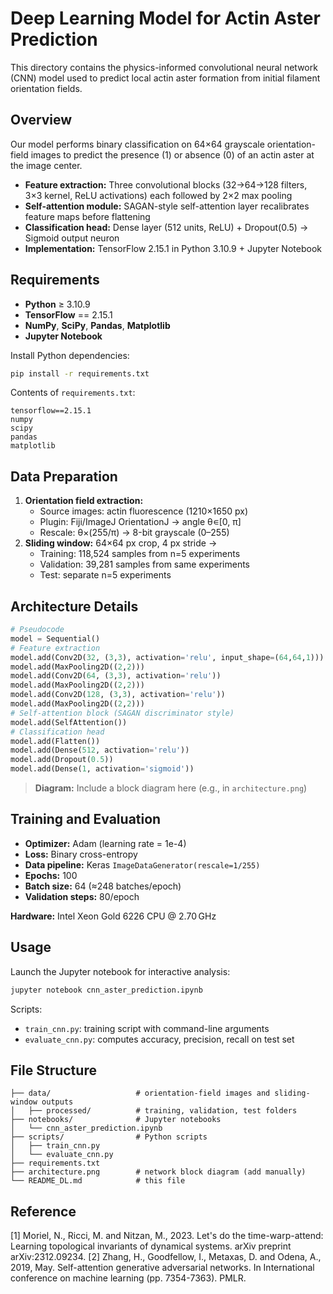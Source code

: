 # Deep Learning Model for Actin Aster Prediction

This directory contains the physics-informed convolutional neural network (CNN) model used to predict local actin aster formation from initial filament orientation fields.

## Overview

Our model performs binary classification on 64×64 grayscale orientation-field images to predict the presence (1) or absence (0) of an actin aster at the image center.

- **Feature extraction:** Three convolutional blocks (32→64→128 filters, 3×3 kernel, ReLU activations) each followed by 2×2 max pooling
- **Self-attention module:** SAGAN-style self-attention layer recalibrates feature maps before flattening
- **Classification head:** Dense layer (512 units, ReLU) + Dropout(0.5) → Sigmoid output neuron
- **Implementation:** TensorFlow 2.15.1 in Python 3.10.9 + Jupyter Notebook

## Requirements

- **Python** ≥ 3.10.9
- **TensorFlow** == 2.15.1
- **NumPy**, **SciPy**, **Pandas**, **Matplotlib**
- **Jupyter Notebook**

Install Python dependencies:
```bash
pip install -r requirements.txt
```

Contents of `requirements.txt`:
```
tensorflow==2.15.1
numpy
scipy
pandas
matplotlib
```

## Data Preparation

1. **Orientation field extraction:**
   - Source images: actin fluorescence (1210×1650 px)
   - Plugin: Fiji/ImageJ OrientationJ → angle θ∊[0, π]
   - Rescale: θ×(255/π) → 8-bit grayscale (0–255)
2. **Sliding window:** 64×64 px crop, 4 px stride →
   - Training: 118,524 samples from n=5 experiments
   - Validation: 39,281 samples from same experiments
   - Test: separate n=5 experiments

## Architecture Details

```python
# Pseudocode
model = Sequential()
# Feature extraction
model.add(Conv2D(32, (3,3), activation='relu', input_shape=(64,64,1)))
model.add(MaxPooling2D((2,2)))
model.add(Conv2D(64, (3,3), activation='relu'))
model.add(MaxPooling2D((2,2)))
model.add(Conv2D(128, (3,3), activation='relu'))
model.add(MaxPooling2D((2,2)))
# Self-attention block (SAGAN discriminator style)
model.add(SelfAttention())
# Classification head
model.add(Flatten())
model.add(Dense(512, activation='relu'))
model.add(Dropout(0.5))
model.add(Dense(1, activation='sigmoid'))
```

> **Diagram:** Include a block diagram here (e.g., in `architecture.png`)

## Training and Evaluation

- **Optimizer:** Adam (learning rate = 1e-4)
- **Loss:** Binary cross-entropy
- **Data pipeline:** Keras `ImageDataGenerator(rescale=1/255)`
- **Epochs:** 100
- **Batch size:** 64 (≈248 batches/epoch)
- **Validation steps:** 80/epoch

**Hardware:** Intel Xeon Gold 6226 CPU @ 2.70 GHz

## Usage

Launch the Jupyter notebook for interactive analysis:
```bash
jupyter notebook cnn_aster_prediction.ipynb
```

Scripts:
- `train_cnn.py`: training script with command-line arguments
- `evaluate_cnn.py`: computes accuracy, precision, recall on test set

## File Structure

```
├── data/                   # orientation-field images and sliding-window outputs
│   ├── processed/          # training, validation, test folders
├── notebooks/              # Jupyter notebooks
│   └── cnn_aster_prediction.ipynb
├── scripts/                # Python scripts
│   ├── train_cnn.py
│   └── evaluate_cnn.py
├── requirements.txt
├── architecture.png        # network block diagram (add manually)
└── README_DL.md            # this file
```

## Reference
[1] Moriel, N., Ricci, M. and Nitzan, M., 2023. Let's do the time-warp-attend: Learning topological invariants of dynamical systems. arXiv preprint arXiv:2312.09234.
[2] Zhang, H., Goodfellow, I., Metaxas, D. and Odena, A., 2019, May. Self-attention generative adversarial networks. In International conference on machine learning (pp. 7354-7363). PMLR.
